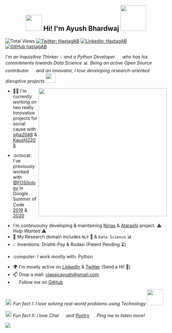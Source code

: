 <h2 align="center"><img src="https://media.giphy.com/media/hvRJCLFzcasrR4ia7z/giphy.gif" width="50"> Hi! I'm Ayush Bhardwaj <img src="https://i.pinimg.com/originals/8a/a4/59/8aa4595fb24b6ed585dddac4622b2445.gif" width="80"></h2>

![Total Views](https://views.whatilearened.today/views/github/hastagAB/hastagAB.svg)
[![Twitter: HastagAB](https://img.shields.io/twitter/follow/HastagAB?style=social)](https://twitter.com/HastagAB)
[![Linkedin: HastagAB](https://img.shields.io/badge/-hastagab-blue?style=flat-square&logo=Linkedin&logoColor=white&link=https://www.linkedin.com/in/hastagab/)](https://www.linkedin.com/in/hastagab/)
[![GitHub hastagAB](https://img.shields.io/github/followers/hastagAB?label=follow&style=social)](https://github.com/hastagAB)


*I'm an Inquisitive Thinker :bulb: and a Python Developer <img src="https://upload.wikimedia.org/wikipedia/commons/thumb/c/c3/Python-logo-notext.svg/1200px-Python-logo-notext.svg.png" width="15"> who has his commitments towards Data Science :bar_chart:. Being an active Open Source contributor <img src="https://media.giphy.com/media/dxn6fRlTIShoeBr69N/giphy.gif" width="15"> and an innovator, I love developing research-oriented disruptive projects <img src="https://www.georgiancollege.ca/wp-content/uploads/lightbulb.gif" width="30">*

<img align='right' src="https://thumbs.gfycat.com/EvilNextDevilfish-size_restricted.gif" width="400">


- 👨‍💻 I'm currently working on two really Innovative projects for social cause with [sjha2048](https://github.com/sjha2048) & [Kaushl2208](https://github.com/Kaushl2208)
- <p>:octocat: I've previously worked with <a href="https://github.com/fossology">@FOSSology</a> in Google Summer of Code <img src="https://summerofcode.withgoogle.com/static/img/og-image.png" width="15"> <a href="https://github.com/hastagAB/GSoC-19">2019</a> & <a href="https://github.com/hastagAB/GSoC-2020">2020</a> </p>
- I'm continuoulsy developing & maintaining [Nirjas](https://github.com/fossology/Nirjas) & [Atarashi](https://github.com/fossology/atarashi) project. :warning: *Help Wanted* :warning:
- 🌱 My Research domain includes `NLP` :speech_balloon: & `Data Science` :bar_chart:
- :bulb: Inventions: Drishti-Pay & Rodasi (Patent Pending :hourglass_flowing_sand:)
- <p> :computer: I work mostly with: Python <img src="https://upload.wikimedia.org/wikipedia/commons/thumb/c/c3/Python-logo-notext.svg/1200px-Python-logo-notext.svg.png" width="15"></p>
- 🌍 I'm mostly active on [LinkedIn](https://www.linkedin.com/in/hastagab/) & [Twitter](https://twitter.com/HastagAB) (Send a Hi! :wave:)
- 📫 Drop a mail: [classicayush@gmail.com](classicayush@gmail.com)
- <img src="https://media.giphy.com/media/d9IfL7seBexHLct75B/giphy.gif" width="15"> Follow me on [GitHub](https://github.com/hastagAB) <img src="https://media.giphy.com/media/dxn6fRlTIShoeBr69N/giphy.gif" width="15">

<img src="https://media.giphy.com/media/l4FGDXzlX3p5U9zJS/giphy.gif" width="20"> *Fun fact I: I love solving real-world problems using Technology* <img src="https://ayfaatechnology.com/wp-content/themes/ayfaa-theme/ayfaa/images/home.gif" width="50">

<img src="https://media.giphy.com/media/l4FGDXzlX3p5U9zJS/giphy.gif" width="20"> *Fun fact II: I love Chai <img src="https://cdn.pixabay.com/photo/2019/12/06/04/03/tea-4676561_960_720.png" width="15"> and <a href="https://ayushbhardwaj.me/poems.php">Poetry</a><img src="https://next3-assets.s3.amazonaws.com/journeys/18/description_backgrounds-1423860386-writing_intro.gif" width="15">. Ping me to listen more!*

[![](https://img.shields.io/badge/Made%20With%20❤️%20By-HastagAB-red)](https://github.com/hastagAB)
